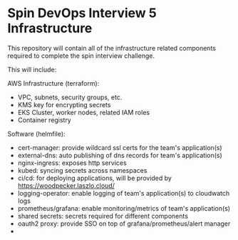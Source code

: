 # Spin DevOps Interview 5 Infrastructure

This repository will contain all of the infrastructure related components required to complete the spin interview challenge.

This will include:

AWS Infrastructure (terraform):

 - VPC, subnets, security groups, etc.
 - KMS key for encrypting secrets
 - EKS Cluster, worker nodes, related IAM roles
 - Container registry

Software (helmfile):

 - cert-manager: provide wildcard ssl certs for the team's application(s)
 - external-dns: auto publishing of dns records for team's application(s)
 - nginx-ingress: exposes http services
 - kubed: syncing secrets across namespaces
 - ci/cd: for deploying applications, will be provided by https://woodpecker.laszlo.cloud/
 - logging-operator: enable logging of team's application(s) to cloudwatch logs
 - prometheus/grafana: enable monitoring/metrics of team's application(s)
 - shared secrets: secrets required for different components
 - oauth2 proxy: provide SSO on top of grafana/prometheus/alert manager
 - 
